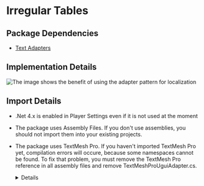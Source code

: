 # Irregular Tables

## Package Dependencies
- [Text Adapters](https://github.com/essentialpackages/text-adapter)

## Implementation Details

![The image shows the benefit of using the adapter pattern for localization](https://github.com/essentialpackages/text-adapter/blob/master/resources/custom-adapter-pattern.png)

## Import Details

- .Net 4.x is enabled in Player Settings even if it is not used at the moment
- The package uses Assembly Files. If you don't use assemblies, you should not import them into your existing projects.
- The package uses TextMesh Pro. If you haven't imported TextMesh Pro yet, compilation errors will occure, because some namespaces
cannot be found. To fix that problem, you must remove the TextMesh Pro reference in all assembly files and remove TextMeshProUguiAdapter.cs.
  <details>
  1.) Select the assembly in the project window.
  
  ![Project Window](https://github.com/essentialpackages/text-adapter/blob/master/resources/ProjectWindow.png)
  2.) Remove the TextMesh Pro reference.
  
  ![Inspector Window](https://github.com/essentialpackages/text-adapter/blob/master/resources/Inspector.png)
  
  3.) Remove TextMeshProUguiAdapter.cs
  </details>


